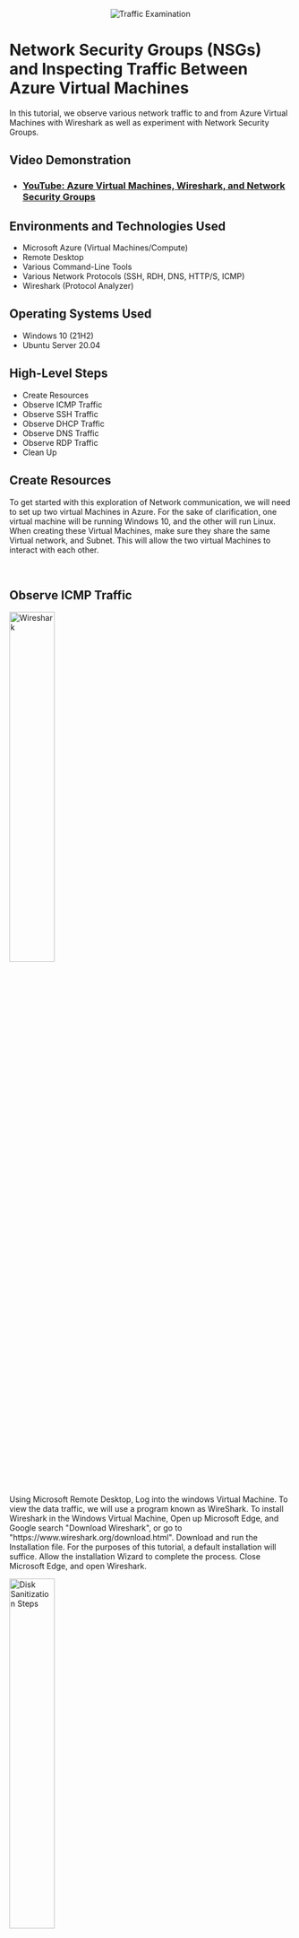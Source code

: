 <p align="center">
<img src="https://i.imgur.com/Ua7udoS.png" alt="Traffic Examination"/>
</p>

<h1>Network Security Groups (NSGs) and Inspecting Traffic Between Azure Virtual Machines</h1>
In this tutorial, we observe various network traffic to and from Azure Virtual Machines with Wireshark as well as experiment with Network Security Groups. <br />


<h2>Video Demonstration</h2>

- ### [YouTube: Azure Virtual Machines, Wireshark, and Network Security Groups](https://www.youtube.com)

<h2>Environments and Technologies Used</h2>

- Microsoft Azure (Virtual Machines/Compute)
- Remote Desktop
- Various Command-Line Tools
- Various Network Protocols (SSH, RDH, DNS, HTTP/S, ICMP)
- Wireshark (Protocol Analyzer)

<h2>Operating Systems Used </h2>

- Windows 10 (21H2)
- Ubuntu Server 20.04

<h2>High-Level Steps</h2>

- Create Resources
- Observe ICMP Traffic
- Observe SSH Traffic
- Observe DHCP Traffic
- Observe DNS Traffic
- Observe RDP Traffic
- Clean Up

<h2>Create Resources</h2>
<p>
To get started with this exploration of Network communication, we will need to set up two virtual Machines in Azure. For the sake of clarification, one virtual machine will be running Windows 10, and the other will run Linux. When creating these Virtual Machines, make sure they share the same Virtual network, and Subnet. This will allow the two virtual Machines to interact with each other.
</p>
<br />

<h2>Observe ICMP Traffic</h2>
<p>
<img src="https://i.imgur.com/odPggfQ.png" height="40%" width="40%" alt="Wireshark"/>
</p>
<p>
  Using Microsoft Remote Desktop, Log into the windows Virtual Machine. To view the data traffic, we will use a program known as WireShark. To install Wireshark in the Windows Virtual Machine, Open up Microsoft Edge, and Google search "Download Wireshark", or go to "https://www.wireshark.org/download.html". Download and run the Installation file. For the purposes of this tutorial, a default installation will suffice. Allow the installation Wizard to complete the process. Close Microsoft Edge, and open Wireshark. 
</p>
  <p>
<img src="https://i.imgur.com/TDsBy9c.jpeg" height="40%" width="40%" alt="Disk Sanitization Steps"/>
</p>
<p>
  To begin the observing network traffic, Click on the blue sharkfin icon. This will show all the information that is going in and out of the virtual machine. Ther is quite a lot of information. To make use of this information it is important to use filters. The first filter we will explore will focus on ICMP, or Ping. Type ICMP into the filter bar at the top of the window, to filter out all information that is not ICMP traffic. Notice that there is not any Ping data at this time. 

  Minimize the WIndows Virtual Machine, and bring up Azure. Locate and copy the private IP address for the Linux machine you made earlier. We will use this to test Ping connectivivity, or ICMP traffic. Once you have copied, or otherwise noted the IP address, return to the Windows Virtual Machine. 
</p>
<br />

<p>
<img src="https://i.imgur.com/DJmEXEB.png" height="80%" width="80%" alt="Disk Sanitization Steps"/>
</p>
<p>
Lorem ipsum dolor sit amet, consectetur adipiscing elit, sed do eiusmod tempor incididunt ut labore et dolore magna aliqua. Ut enim ad minim veniam, quis nostrud exercitation ullamco laboris nisi ut aliquip ex ea commodo consequat. Duis aute irure dolor in reprehenderit in voluptate velit esse cillum dolore eu fugiat nulla pariatur.
</p>
<br />
